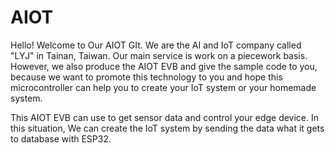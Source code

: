 # AIOT
Hello! Welcome to Our AIOT GIt.
We are the AI and IoT company called "LYJ" in Tainan, Taiwan. Our main service is work on a piecework basis. However, we also produce the AIOT EVB and give the sample code to you, because we want to promote this technology to you and hope this microcontroller can help you to create your IoT system or your homemade system.

This AIOT EVB can use to get sensor data and control your edge device. In this situation, We can create the IoT system by sending the data what it gets to database with ESP32.